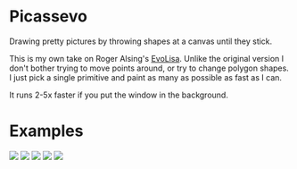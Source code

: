 Picassevo
=========

Drawing pretty pictures by throwing shapes at a canvas until they stick.

This is my own take on Roger Alsing's [EvoLisa](http://rogeralsing.com/2008/12/07/genetic-programming-evolution-of-mona-lisa/).  Unlike the original version I don't bother trying to move points around, or try to change polygon shapes.  I just pick a single primitive and paint as many as possible as fast as I can.

It runs 2-5x faster if you put the window in the background.

Examples
========

![](https://cloud.githubusercontent.com/assets/344003/6566518/60c6a088-c6b2-11e4-83cd-a8a41e9b78f4.png)
![](https://cloud.githubusercontent.com/assets/344003/6566512/60a7cb86-c6b2-11e4-8414-232816a0df3a.png)
![](https://cloud.githubusercontent.com/assets/344003/6566513/60accffa-c6b2-11e4-8b4c-7b817fcc21dc.png)
![](https://cloud.githubusercontent.com/assets/344003/6566514/60b08816-c6b2-11e4-8e27-29600e27b2da.png)
![](https://cloud.githubusercontent.com/assets/344003/6566515/60b18568-c6b2-11e4-95a7-41db5eb367b0.png)

